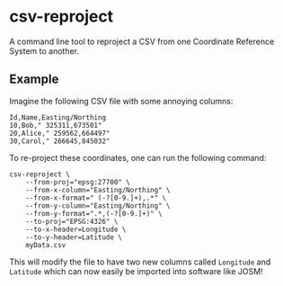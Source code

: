 # csv-reproject

A command line tool to reproject a CSV from one Coordinate Reference System to
another.

## Example

Imagine the following CSV file with some annoying columns:

```
Id,Name,Easting/Northing
10,Bob," 325311,673501"
20,Alice," 259562,664497"
30,Carol," 266645,845032"
```

To re-project these coordinates, one can run the following command:

```
csv-reproject \
    --from-proj="epsg:27700" \
    --from-x-column="Easting/Northing" \
    --from-x-format=" (-?[0-9.]+),.*" \
    --from-y-column="Easting/Northing" \
    --from-y-format=".*,(-?[0-9.]+)" \
    --to-proj="EPSG:4326" \
    --to-x-header=Longitude \
    --to-y-header=Latitude \
    myData.csv
```

This will modify the file to have two new columns called `Longitude` and
`Latitude` which can now easily be imported into software like JOSM!
